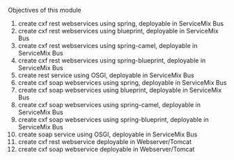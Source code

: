 Objectives of this module

1) create cxf rest webservices using spring, deployable in ServiceMix Bus <br>
2) create cxf rest webservices using blueprint, deployable in ServiceMix Bus <br>
3) create cxf rest webservices using spring-camel, deployable in ServiceMix Bus <br>
4) create cxf rest webservices using spring-blueprint, deployable in ServiceMix Bus <br>
5) create rest service using OSGI, deployable in ServiceMix Bus <br>
6) create cxf soap webservices using spring, deployable in ServiceMix Bus <br>
7) create cxf soap webservices using blueprint, deployable in ServiceMix Bus <br>
8) create cxf soap webservices using spring-camel, deployable in ServiceMix Bus <br>
9) create cxf soap webservices using spring-blueprint, deployable in ServiceMix Bus <br>
10) create soap service using OSGI, deployable in ServiceMix Bus <br>
11) create cxf rest webservice deployable in Webserver/Tomcat <br>
12) create cxf soap webservice deployable in Webserver/Tomcat <br>
